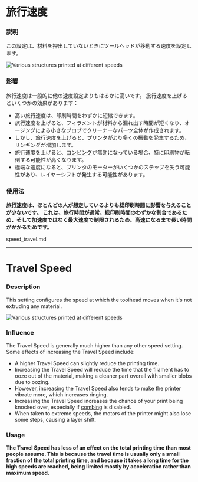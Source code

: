 旅行速度
====
### **説明**
この設定は、材料を押出していないときにツールヘッドが移動する速度を設定します。

![Various structures printed at different speeds](../images/speed_difference.png)

### **影響**
旅行速度は一般的に他の速度設定よりもはるかに高いです。 旅行速度を上げるといくつかの効果があります：
* 高い旅行速度は、印刷時間をわずかに短縮できます。
* 旅行速度を上げると、フィラメントが材料から漏れ出す時間が短くなり、オージングによる小さなブロブでクリーナーなパーツ全体が作成されます。
* しかし、旅行速度を上げると、プリンタがより多くの振動を発生するため、リンギングが増加します。
* 旅行速度を上げると、[コンビング](../travel/retraction_combing.md)が無効になっている場合、特に印刷物が転倒する可能性が高くなります。
* 極端な速度になると、プリンタのモーターがいくつかのステップを失う可能性があり、レイヤーシフトが発生する可能性があります。

### **使用法**
**旅行速度は、ほとんどの人が想定しているよりも総印刷時間に影響を与えることが少ないです。 これは、旅行時間が通常、総印刷時間のわずかな割合であるため、そして加速度ではなく最大速度で制限されるため、高速になるまで長い時間がかかるためです。**

speed_travel.md

-----

Travel Speed
====
### **Description**
This setting configures the speed at which the toolhead moves when it's not extruding any material.

![Various structures printed at different speeds](../images/speed_difference.png)

### **Influence**
The Travel Speed is generally much higher than any other speed setting. Some effects of increasing the Travel Speed include:
* A higher Travel Speed can slightly reduce the printing time.
* Increasing the Travel Speed will reduce the time that the filament has to ooze out of the material, making a cleaner part overall with smaller blobs due to oozing.
* However, increasing the Travel Speed also tends to make the printer vibrate more, which increases ringing. 
* Increasing the Travel Speed increases the chance of your print being knocked over, especially if [combing](../travel/retraction_combing.md) is disabled.
* When taken to extreme speeds, the motors of the printer might also lose some steps, causing a layer shift.

### **Usage**
**The Travel Speed has less of an effect on the total printing time than most people assume. This is because the travel time is usually only a small fraction of the total printing time, and because it takes a long time for the high speeds are reached, being limited mostly by acceleration rather than maximum speed.**